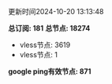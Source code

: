 更新时间2024-10-20 13:13:48

**总订阅: 181**
**总节点: 18274**
- vless节点: 3619
- vless节点: 1

**google ping有效节点: 871**
